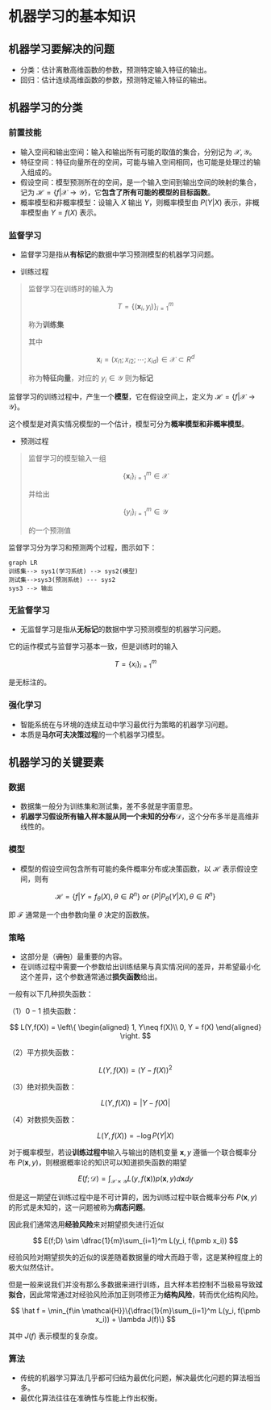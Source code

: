 # 机器学习的基本知识

## 机器学习要解决的问题

* 分类：估计离散高维函数的参数，预测特定输入特征的输出。
* 回归：估计连续高维函数的参数，预测特定输入特征的输出。

## 机器学习的分类

### 前置技能

* 输入空间和输出空间：输入和输出所有可能的取值的集合，分别记为 $\mathcal{X},\mathcal{Y}$。
* 特征空间：特征向量所在的空间，可能与输入空间相同，也可能是处理过的输入组成的。
* 假设空间：模型预测所在的空间，是一个输入空间到输出空间的映射的集合，记为 $\mathcal{H} = \{f|\mathcal{X}\rightarrow\mathcal{Y}\}$，它**包含了所有可能的模型的目标函数**。
* 概率模型和非概率模型：设输入 $X$ 输出 $Y$，则概率模型由 $P(Y|X)$ 表示，非概率模型由 $Y=f(X)$ 表示。

### 监督学习

* 监督学习是指从**有标记**的数据中学习预测模型的机器学习问题。

* 训练过程
>监督学习在训练时的输入为
>
>$$
>T=\{(\pmb x_i, y_i)\}^m_{i=1}
>$$
>
>称为**训练集**
>
>其中
>
>$$
>\pmb x_i = (x_{i1}; x_{i2};\cdots;x_{id})\in \mathcal{X} \subset R^d
>$$
>
>称为**特征向量**，对应的 $y_i\in \mathcal{Y}$ 则为**标记**

监督学习的训练过程中，产生一个**模型**，它在假设空间上，定义为 $\mathcal{H} = \{f|\mathcal{X}\rightarrow\mathcal{Y}\}$。

这个模型是对真实情况模型的一个估计，模型可分为**概率模型和非概率模型**。

* 预测过程
>监督学习的模型输入一组
>
>$$
>\{\pmb x_i\}_{i=1}^m\in \mathcal{X}
>$$
>
>并给出
>
>$$
>\{y_i\}_{i=1}^m\in \mathcal{Y}
>$$
>
>的一个预测值

监督学习分为学习和预测两个过程，图示如下：

``` mermaid
graph LR
训练集--> sys1(学习系统) --> sys2(模型)
测试集-->sys3(预测系统) --- sys2
sys3 --> 输出
```

### 无监督学习

* 无监督学习是指从**无标记**的数据中学习预测模型的机器学习问题。

它的运作模式与监督学习基本一致，但是训练时的输入

$$
T =\{x_i\}_{i=1}^m
$$

是无标注的。

### 强化学习

* 智能系统在与环境的连续互动中学习最优行为策略的机器学习问题。
* 本质是**马尔可夫决策过程**的一个机器学习模型。

## 机器学习的关键要素

### 数据

* 数据集一般分为训练集和测试集，差不多就是字面意思。
* **机器学习假设所有输入样本服从同一个未知的分布**$\mathcal{D}$，这个分布多半是高维非线性的。

### 模型

* 模型的假设空间包含所有可能的条件概率分布或决策函数，以 $\mathcal{H}$ 表示假设空间，则有

$$
\mathcal{H} = \{f|Y = f_\theta(X),\theta\in R^n\}\ or\ \{P|P_\theta(Y|X),\theta\in R^n\}
$$

即 $\mathcal{F}$ 通常是一个由参数向量 $\theta$ 决定的函数族。

### 策略

* 这部分是（~~调包~~）最重要的内容。
* 在训练过程中需要一个参数给出训练结果与真实情况间的差异，并希望最小化这个差异，这个参数通常通过**损失函数**给出。

一般有以下几种损失函数：

（1）$0-1$ 损失函数：

$$
L(Y,f(X)) = \left\{
\begin{aligned}
    1, Y\neq f(X)\\
    0, Y = f(X)
\end{aligned}
\right.
$$

（2）平方损失函数：

$$
L(Y, f(X)) = (Y - f(X))^2
$$

（3）绝对损失函数：

$$
L(Y, f(X)) = |Y - f(X)|
$$

（4）对数损失函数：

$$
L(Y, f(X)) = -\log P(Y|X)
$$

对于概率模型，若设**训练过程中**输入与输出的随机变量 $\pmb x,y$ 遵循一个联合概率分布 $P(\pmb x, y)$，则根据概率论的知识可以知道损失函数的期望

$$
E(f;\mathcal D)=\int_{\mathcal{X} \times\mathcal{Y}}L(y,f(\pmb x))p(\pmb x, y)d\pmb xdy
$$

但是这一期望在训练过程中是不可计算的，因为训练过程中联合概率分布 $P(\pmb x, y)$ 的形式是未知的，这一问题被称为**病态问题**。

因此我们通常选用**经验风险**来对期望损失进行近似

$$
E(f;D) \sim \dfrac{1}{m}\sum_{i=1}^m L(y_i, f(\pmb x_i))
$$

经验风险对期望损失的近似的误差随着数据量的增大而趋于零，这是某种程度上的极大似然估计。

但是一般来说我们并没有那么多数据来进行训练，且大样本若控制不当极易导致**过拟合**，因此常常通过对经验风险添加正则项修正为**结构风险**，转而优化结构风险。

$$
\hat f = \min_{f\in \mathcal{H}}\{\dfrac{1}{m}\sum_{i=1}^m L(y_i, f(\pmb x_i)) + \lambda J(f)\}
$$

其中 $J(f)$ 表示模型的复杂度。

### 算法

* 传统的机器学习算法几乎都可归结为最优化问题，解决最优化问题的算法相当多。
* 最优化算法往往在准确性与性能上作出权衡。